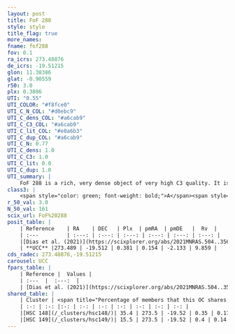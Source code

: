 ```yaml
---
layout: post
title: FoF 288
style: style
title_flag: true
more_names: 
fname: fof288
fov: 0.1
ra_icrs: 273.48876
de_icrs: -19.51215
glon: 11.38386
glat: -0.90559
r50: 3.0
plx: 0.3806
UTI: "0.55"
UTI_COLOR: "#f8fce0"
UTI_C_N_COL: "#d0ebc9"
UTI_C_dens_COL: "#a6cab9"
UTI_C_C3_COL: "#a6cab9"
UTI_C_lit_COL: "#e0a6b3"
UTI_C_dup_COL: "#a6cab9"
UTI_C_N: 0.77
UTI_C_dens: 1.0
UTI_C_C3: 1.0
UTI_C_lit: 0.0
UTI_C_dup: 1.0
UTI_summary: |
    FoF 288 is a rich, very dense object of very high C3 quality. It is rarely studied in the literature. This object shares a moderate percentage of members with 2 later reported entries.
class3: |
    <span style="color: green; font-weight: bold;">A</span><span style="color: green; font-weight: bold;">A</span>
r_50_val: 3.0
N_50_val: 161
scix_url: FoF%20288
posit_table: |
    | Reference    | RA    | DEC   | Plx  | pmRA  | pmDE   |  Rv  |
    | :---         | :---: | :---: | :---: | :---: | :---: | :---: |
    |[Dias et al. (2021)](https://scixplorer.org/abs/2021MNRAS.504..356D) | 273.483 | -19.514 | 0.399 | 0.117 | -2.063 | 6.88 |
    | **UCC** |273.489 | -19.512 | 0.381 | 0.154 | -2.133 | 9.859 | 
cds_radec: 273.48876,-19.51215
carousel: UCC
fpars_table: |
    | Reference |  Values |
    | :---  |  :---:  |
    | [Dias et al. (2021)](https://scixplorer.org/abs/2021MNRAS.504..356D) | `Av=2.449, Dist=2070, logage=7.075, [Fe/H]=0.14` |
shared_table: |
    | Cluster | <span title="Percentage of members that this OC shares with the ones listed">%</span>   | RA   | DEC   | Plx   | pmRA  | pmDE  | Rv | UTI |
    | :-: | :-: |:-: | :-: | :-: | :-: | :-: | :-: | :-: |
    |[HSC 148](/_clusters/hsc148/)| 35.4 | 273.5 | -19.52 | 0.35 | 0.17 | -2.17 | -11.44 |0.0 |
    |[HSC 149](/_clusters/hsc149/)| 15.5 | 273.5 | -19.52 | 0.4 | 0.14 | -2.14 | 9.86 |0.0 |
---
```

